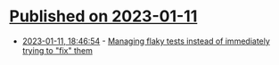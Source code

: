 # [Published on 2023-01-11](index.md)

* [2023-01-11, 18:46:54](https://lobste.rs/s/vnkvij/managing_flaky_tests_instead) - [Managing flaky tests instead of immediately trying to \"fix\" them](https://www.aviator.co/blog/flaky-tests-how-to-manage-them-practically/)
